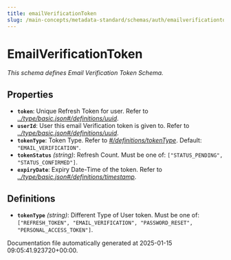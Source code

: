 ```yaml
---
title: emailVerificationToken
slug: /main-concepts/metadata-standard/schemas/auth/emailverificationtoken
---
```


# EmailVerificationToken

*This schema defines Email Verification Token Schema.*

## Properties

- **`token`**: Unique Refresh Token for user. Refer to *[../type/basic.json#/definitions/uuid](#/type/basic.json#/definitions/uuid)*.
- **`userId`**:  User this email Verification token is given to. Refer to *[../type/basic.json#/definitions/uuid](#/type/basic.json#/definitions/uuid)*.
- **`tokenType`**: Token Type. Refer to *[#/definitions/tokenType](#definitions/tokenType)*. Default: `"EMAIL_VERIFICATION"`.
- **`tokenStatus`** *(string)*: Refresh Count. Must be one of: `["STATUS_PENDING", "STATUS_CONFIRMED"]`.
- **`expiryDate`**: Expiry Date-Time of the token. Refer to *[../type/basic.json#/definitions/timestamp](#/type/basic.json#/definitions/timestamp)*.
## Definitions

- **`tokenType`** *(string)*: Different Type of User token. Must be one of: `["REFRESH_TOKEN", "EMAIL_VERIFICATION", "PASSWORD_RESET", "PERSONAL_ACCESS_TOKEN"]`.


Documentation file automatically generated at 2025-01-15 09:05:41.923720+00:00.
